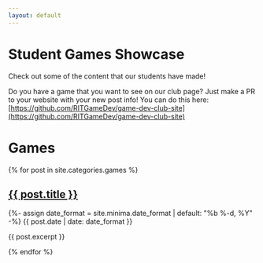 ```yaml
---
layout: default
---
```


# Student Games Showcase

Check out some of the content that our students have made! 

Do you have a game that you want to see on our club page? Just make a PR to your website with your new post info! You can do this here: [https://github.com/RITGameDev/game-dev-club-site](https://github.com/RITGameDev/game-dev-club-site)

<div id="posts">
  <h1>Games</h1>

  {% for post in site.categories.games %}
    <a href="{{ site.url }}{{ post.url }}"><h2>{{ post.title }}</h2></a>
    <p class="post-meta">
      <time class="dt-published" datetime="{{ post.date | date_to_xmlschema }}" itemprop="datePublished">
        {%- assign date_format = site.minima.date_format | default: "%b %-d, %Y" -%}
        {{ post.date | date: date_format }}
      </time></p>
    <p> {{ post.excerpt }} </p>
  {% endfor %}

</div> <!-- End Posts -->

